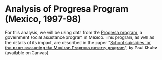 # Analysis of Progresa Program (Mexico, 1997-98)

For this analysis, we will be using data from the [Progresa program](http://en.wikipedia.org/wiki/Oportunidades), a government social assistance program in Mexico. This program, as well as the details of its impact, are described in the paper "[School subsidies for the poor: evaluating the Mexican Progresa poverty program](http://www.sciencedirect.com/science/article/pii/S0304387803001858)", by Paul Shultz (available on Canvas). 

